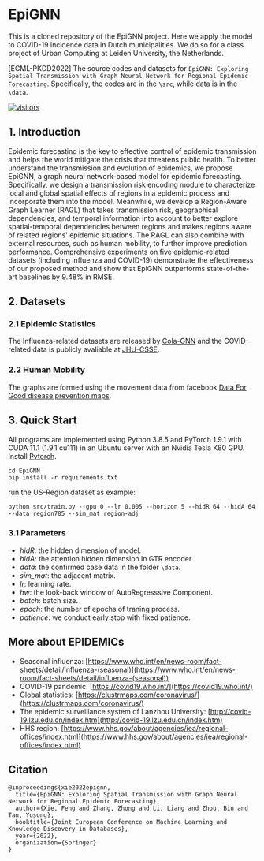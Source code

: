 [visitors-img]: https://visitor-badge.glitch.me/badge?page_id=Xiefeng69.EpiGNN
[repo-url]: https://github.com/Xiefeng69/EpiGNN

# EpiGNN

This is a cloned repository of the EpiGNN project. Here we apply the model to COVID-19 incidence data in Dutch municipalities. We do so for a class project of Urban Computing at Leiden University, the Netherlands.

[ECML-PKDD2022] The source codes and datasets for `EpiGNN: Exploring Spatial Transmission with Graph Neural Network for Regional Epidemic Forecasting`. Specifically, the codes are in the `\src`, while data is in the `\data`.

[![visitors][visitors-img]][repo-url]

## 1. Introduction

Epidemic forecasting is the key to effective control of epidemic transmission and helps the world mitigate the crisis that threatens public health. To better understand the transmission and evolution of epidemics, we propose EpiGNN, a graph neural network-based model for epidemic forecasting. Specifically, we design a transmission risk encoding module to characterize local and global spatial effects of regions in a epidemic process and incorporate them into the model. Meanwhile, we develop a Region-Aware Graph Learner (RAGL) that takes transmission risk, geographical dependencies, and temporal information into account to better explore spatial-temporal dependencies between regions and makes regions aware of related regions' epidemic situations. The RAGL can also combine with external resources, such as human mobility, to further improve prediction performance. Comprehensive experiments on five epidemic-related datasets (including influenza and COVID-19) demonstrate the effectiveness of our proposed method and show that EpiGNN outperforms state-of-the-art baselines by 9.48% in RMSE.

## 2. Datasets
### 2.1 Epidemic Statistics

The Influenza-related datasets are released by [Cola-GNN](https://github.com/amy-deng/colagnn) and the COVID-related data is publicly avaliable at [JHU-CSSE](https://github.com/CSSEGISandData/COVID-19).

### 2.2 Human Mobility

The graphs are formed using the movement data from facebook [Data For Good disease prevention maps](https://dataforgood.fb.com/docs/covid19/).

## 3. Quick Start

All programs are implemented using Python 3.8.5 and PyTorch 1.9.1 with CUDA 11.1 (1.9.1 cu111) in an Ubuntu server with an Nvidia Tesla K80 GPU. Install [Pytorch](https://pytorch.org/get-started/locally/).

```shell
cd EpiGNN
pip install -r requirements.txt
```

run the US-Region dataset as example:
```shell
python src/train.py --gpu 0 --lr 0.005 --horizon 5 --hidR 64 --hidA 64 --data region785 --sim_mat region-adj
```

### 3.1 Parameters

+ *hidR*: the hidden dimension of model.
+ *hidA*: the attention hidden dimension in GTR encoder.
+ *data*: the confirmed case data in the folder `\data`.
+ *sim_mat*: the adjacent matrix.
+ *lr*: learning rate.
+ *hw*: the look-back window of AutoRegresssive Component.
+ *batch*: batch size.
+ *epoch*: the number of epochs of traning process.
+ *patience*: we conduct early stop with fixed patience.

## More about EPIDEMICs

+ Seasonal influenza: [https://www.who.int/en/news-room/fact-sheets/detail/influenza-(seasonal)](https://www.who.int/en/news-room/fact-sheets/detail/influenza-(seasonal))
+ COVID-19 pandemic: [https://covid19.who.int/](https://covid19.who.int/)
+ Global statistics: [https://clustrmaps.com/coronavirus/](https://clustrmaps.com/coronavirus/)
+ The epidemic surveillance system of Lanzhou University: [http://covid-19.lzu.edu.cn/index.htm](http://covid-19.lzu.edu.cn/index.htm)
+ HHS region: [https://www.hhs.gov/about/agencies/iea/regional-offices/index.html](https://www.hhs.gov/about/agencies/iea/regional-offices/index.html)

## Citation

```
@inproceedings{xie2022epignn,
  title={EpiGNN: Exploring Spatial Transmission with Graph Neural Network for Regional Epidemic Forecasting},
  author={Xie, Feng and Zhang, Zhong and Li, Liang and Zhou, Bin and Tan, Yusong},
  booktitle={Joint European Conference on Machine Learning and Knowledge Discovery in Databases},
  year={2022},
  organization={Springer}
}
```
